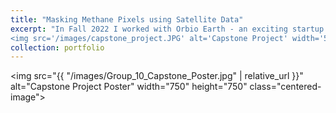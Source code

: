 ```yaml
---
title: "Masking Methane Pixels using Satellite Data"
excerpt: "In Fall 2022 I worked with Orbio Earth - an exciting startup that's building methane emissions insights for energy assets across the Earth. For my capstone project, I built computer vision and statistical models that determined which pixels in an image contained methane. Ultimately, the output of these models was binary masks, which you can see in the below image. <br/>
<img src='/images/capstone_project.JPG' alt='Capstone Project' width='500' height='500'>"
collection: portfolio
---
```


<img src="{{ "/images/Group_10_Capstone_Poster.jpg" | relative_url }}" alt="Capstone Project Poster" width="750" height="750" class="centered-image">
